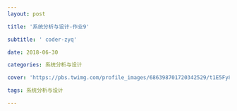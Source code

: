 ```yaml
---
layout: post

title: '系统分析与设计-作业9'

subtitle: ' coder-zyq'

date: 2018-06-30

categories: 系统分析与设计  

cover: 'https://pbs.twimg.com/profile_images/686398701720342529/t1E5Fy84_400x400.png'

tags: 系统分析与设计

---
```


